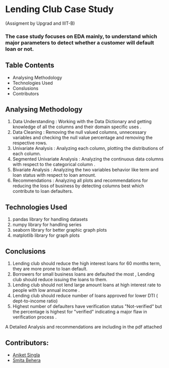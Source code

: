 # Lending Club Case Study
(Assigment by Upgrad and IIIT-B)

### The case study focuses on EDA mainly, to understand which major parameters to detect whether a customer will default loan or not. 

## Table Contents
- Analysing Methodology
- Technologies Used
- Conslusions
- Contributors


## Analysing Methodology
1. Data Understanding : Working with the Data Dictionary and getting knowledge of all the columns and their domain specific uses .
2. Data Cleaning : Removing the null valued columns, unnecessary variables and checking the null value percentage and removing the respective rows.
3. Univariate Analysis : Analyzing each column, plotting the distributions of each column.
4. Segmented Univariate Analysis : Analyzing the continuous data columns with respect to the categorical column .
5. Bivariate Analysis  : Analyzing the two variables behavior like term and loan status with respect to loan amount.
6. Recommendations : Analyzing all plots and recommendations for reducing the loss of business by detecting columns best which contribute to loan defaulters.

## Technologies Used
1. pandas library for handling datasets
2. numpy library for handling series
3. seaborn library for better graphic graph plots
4. matplotlib library for graph plots

## Conclusions
1. Lending club should reduce the high interest loans for 60 months term, they are more prone to loan default. 
2. Borrowers for small business loans are defaulted the most , Lending club should reduce issuing the loans to them. 
3. Lending club should not lend large amount loans at high interest rate  to people with low annual income .
4. Lending club should reduce number of loans approved for lower DTI ( dept-to-income ratio) 
5. Highest number of defaulters have verification status "Not-verified“ but the percentage is highest for "verified" indicating a major flaw in verification process .

A Detailed Analysis and recommendations are including in the pdf attached


## Contributors:
* [Aniket Singla](https://github.com/aniket003)
* [Smita Behera](https://github.com/smitabehera)
